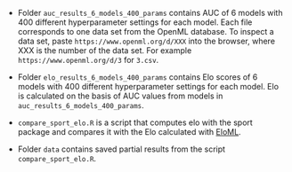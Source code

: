 
- Folder `auc_results_6_models_400_params` contains AUC of 6 models with 400 different hyperparameter settings for each model.
Each file corresponds to one data set from the OpenML database. To inspect a data set, paste `https://www.openml.org/d/XXX` into the browser, where XXX is the number of the data set. For example `https://www.openml.org/d/3` for `3.csv`.


- Folder `elo_results_6_models_400_params` contains Elo scores of 6 models with 400 different hyperparameter settings for each model. Elo is calculated on the basis of AUC values from models in `auc_results_6_models_400_params`.


- `compare_sport_elo.R` is a script that computes elo with the sport package and compares it with the Elo calculated with [EloML](https://github.com/ModelOriented/EloML).


- Folder `data` contains saved partial results from the script `compare_sport_elo.R`.
